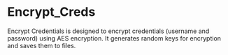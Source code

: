 # Encrypt_Creds
Encrypt Credentials is designed to encrypt credentials (username and password) using AES encryption. It generates random keys for encryption and saves them to files.
